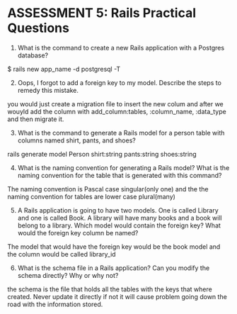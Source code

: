 # ASSESSMENT 5: Rails Practical Questions

1. What is the command to create a new Rails application with a Postgres database?

$ rails new app_name -d postgresql -T

2. Oops, I forgot to add a foreign key to my model. Describe the steps to remedy this mistake.

you would just create a migration file to insert the new colum and after we wouyld add the column with add_column:tables, :column_name, :data_type and then migrate it.

3. What is the command to generate a Rails model for a person table with columns named shirt, pants, and shoes?

rails generate model Person shirt:string pants:string shoes:string

4. What is the naming convention for generating a Rails model? What is the naming convention for the table that is generated with this command?

The naming convention is Pascal case singular(only one) and the the naming convention for tables are lower case plural(many)

5. A Rails application is going to have two models. One is called Library and one is called Book. A library will have many books and a book will belong to a library. Which model would contain the foreign key? What would the foreign key column be named?

The model that would have the foreign key would be the book model and the column would be called library_id

6. What is the schema file in a Rails application? Can you modify the schema directly? Why or why not?

the schema is the file that holds all the tables with the keys that where created. Never update it directly if not it will cause problem going down the road with the information stored.
